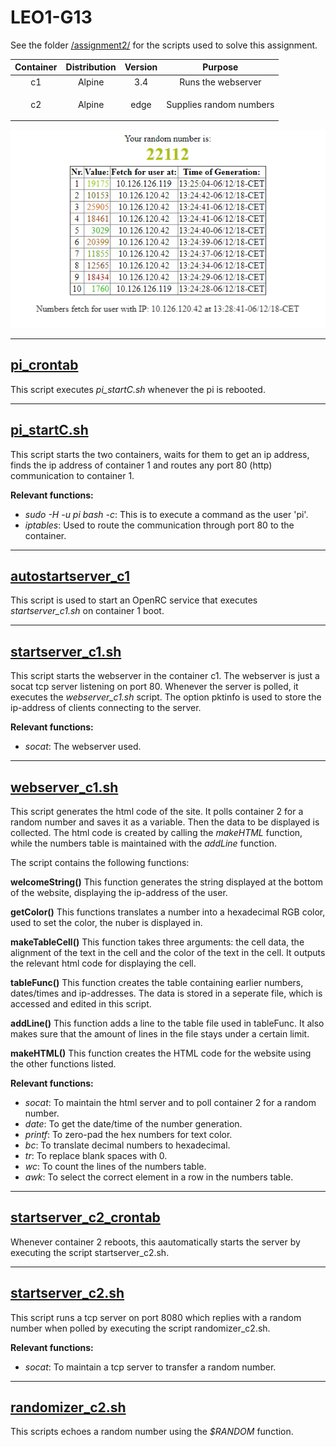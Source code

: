 # LEO1-G13

See the folder [/assignment2/](/assignment2/) for the scripts used to solve this assignment.

| Container        | Distribution | Version  | Purpose |
|:-------------:|:-------------:|:-----:|:---:|
| c1     | Alpine | 3.4 | Runs the webserver |
| c2      | Alpine      |  <p title="Why did we do this again?">edge</p> | Supplies random numbers|

<p align="center">
  <img src="https://github.com/SimonLBSoerensen/LEO1-G13/blob/master/WebsiteImage.png" title="Screenshot of website in action"></p>

----------------
[pi_crontab](/assignment2/pi_crontab)
----------------
This script executes *pi_startC.sh* whenever the pi is rebooted.

------------------
[pi_startC.sh](/assignment2/pi_startC.sh)
------------------
This script starts the two containers, waits for them to get an ip address, finds the ip address of container 1 and routes any 
port 80 (http) communication to container 1.

**Relevant functions:**
- *sudo -H -u pi bash -c*: This is to execute a command as the user 'pi'.
- *iptables*: Used to route the communication through port 80 to the container.

------------------------
[autostartserver_c1](/assignment2/autostartserver_c1)
------------------------
This script is used to start an OpenRC service that executes *startserver_c1.sh* on container 1 boot.

-----------------------
[startserver_c1.sh](/assignment2/startserver_c1.sh)
-----------------------
This script starts the webserver in the container c1. The webserver is just a socat tcp server listening on port 80. 
Whenever the server is polled, it executes the *webserver_c1.sh* script. The option pktinfo is used to store the ip-address of
clients connecting to the server.

**Relevant functions:**
- *socat*: The webserver used.

---------------------
[webserver_c1.sh](/assignment2/webserver_c1.sh)
---------------------
This script generates the html code of the site. It polls container 2 for a random number and saves it as a variable. 
Then the data to be displayed is collected. The html code is created by calling the *makeHTML* function, while the
numbers table is maintained with the *addLine* function.

The script contains the following functions:

**welcomeString()**
This function generates the string displayed at the bottom of the website, displaying the ip-address of the user.
  
**getColor()**
This functions translates a number into a hexadecimal RGB color, used to set the color, the nuber is displayed in.
  
**makeTableCell()**
This function takes three arguments: the cell data, the alignment of the text in the cell and the color of the text in the cell.
It outputs the relevant html code for displaying the cell.
 
**tableFunc()**
This function creates the table containing earlier numbers, dates/times and ip-addresses. The data is stored in a seperate file, which
is accessed and edited in this script.
  
**addLine()**
This function adds a line to the table file used in tableFunc. It also makes sure that the amount of lines in the file stays under a certain limit.
  
**makeHTML()**
  This function creates the HTML code for the website using the other functions listed.

**Relevant functions:**
- *socat*: To maintain the html server and to poll container 2 for a random number.
- *date*: To get the date/time of the number generation.
- *printf*: To zero-pad the hex numbers for text color.
- *bc*: To translate decimal numbers to hexadecimal.
- *tr*: To replace blank spaces with 0.
- *wc*: To count the lines of the numbers table.
- *awk*: To select the correct element in a row in the numbers table.

----------------------------
[startserver_c2_crontab](/assignment2/startserver_c2_crontab)
----------------------------
Whenever container 2 reboots, this aautomatically starts the server by executing the script startserver_c2.sh.

-----------------------
[startserver_c2.sh](/assignment2/startserver_c2.sh)
-----------------------
This script runs a tcp server on port 8080 which replies with a random number when polled by executing the script randomizer_c2.sh.

**Relevant functions:**
- *socat*: To maintain a tcp server to transfer a random number.

----------------------
[randomizer_c2.sh](/assignment2/randomizer_c2.sh)
----------------------
This scripts echoes a random number using the *$RANDOM* function.
